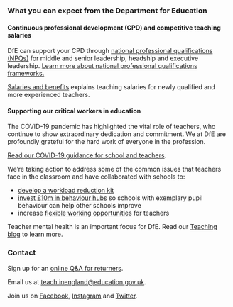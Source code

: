 ### What you can expect from the Department for Education

#### Continuous professional development (CPD) and competitive teaching salaries

DfE can support your CPD through [national professional qualifications (NPQs)](https://www.gov.uk/government/publications/national-professional-qualifications-npqs-list-of-providers)
for middle and senior leadership, headship and executive leadership.
[Learn more about national professional qualifications frameworks.](https://www.gov.uk/government/publications/national-professional-qualifications-frameworks-from-september-2021)

[Salaries and benefits](/salaries-and-benefits) explains teaching salaries for newly qualified and more experienced teachers.

#### Supporting our critical workers in education

The COVID-19 pandemic has highlighted the vital role of teachers, who continue
to show extraordinary dedication and commitment. We at DfE are profoundly
grateful for the hard work of everyone in the profession.

[Read our COVID-19 guidance for school and teachers](https://www.gov.uk/government/collections/guidance-for-schools-coronavirus-covid-19).

We’re taking action to address some of the common issues that teachers face in the classroom and have collaborated with schools to:

* [develop a workload reduction kit](https://www.gov.uk/guidance/school-workload-reduction-toolkit)
* [invest £10m in behaviour hubs](https://www.gov.uk/guidance/behaviour-hubs)
  so schools with exemplary pupil behaviour can help other schools improve
* increase [flexible working opportunities](https://www.gov.uk/government/collections/flexible-working-resources-for-teachers-and-schools)
  for teachers

Teacher mental health is an important focus for DfE. Read our [Teaching blog](https://teaching.blog.gov.uk/) to
learn more.

### Contact

Sign up for an [online Q&A for returners](/events).

Email us at teach.inengland@education.gov.uk.

Join us on [Facebook](https://www.facebook.com/getintoteaching),
[Instagram](https://www.instagram.com/get_into_teaching/) and
[Twitter](https://twitter.com/getintoteaching).
